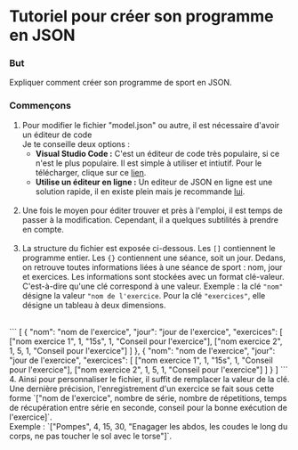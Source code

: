 # Tutoriel pour créer son programme en JSON

### But

Expliquer comment créer son programme de sport en JSON.

### Commençons

1. Pour modifier le fichier "model.json" ou autre, il est nécessaire d'avoir un éditeur de code
    <br>Je te conseille deux options :
   - **Visual Studio Code :** C'est un éditeur de code très populaire, si ce n'est le plus populaire. Il est simple à utiliser et intiutif. Pour le télécharger, clique sur ce [lien](https://code.visualstudio.com/).
   - **Utilise un éditeur en ligne :** Un editeur de JSON en ligne est une solution rapide, il en existe plein mais je recommande [lui](https://jsoneditoronline.org/).
<br><br>
2. Une fois le moyen pour éditer trouver et près à l'emploi, il est temps de passer à la modification. Cependant, il a quelques subtilités à prendre en compte.
<br><br>
3. La structure du fichier est exposée ci-dessous. Les `[]` contiennent le programme entier. Les `{}` contiennent une séance, soit un jour. 
Dedans, on retrouve toutes informations liées à une séance de sport : nom, jour et exercices. Les informations sont stockées avec un format clé-valeur. 
C'est-à-dire qu'une clé correspond à une valeur. Exemple : la clé `"nom"` désigne la valeur `"nom de l'exercice`. Pour la clé `"exercices"`, elle désigne un tableau à deux dimensions.
<br>
    ```
    [
      {
        "nom": "nom de l'exercice",
        "jour": "jour de l'exercice",
        "exercices": [
          ["nom exercice 1", 1, "15s", 1, "Conseil pour l'exercice"],
          ["nom exercice 2", 1, 5, 1, "Conseil pour l'exercice"]
        ]
      },
      {
        "nom": "nom de l'exercice",
        "jour": "jour de l'exercice",
        "exercices": [
          ["nom exercice 1", 1, "15s", 1, "Conseil pour l'exercice"],
          ["nom exercice 2", 1, 5, 1, "Conseil pour l'exercice"]
        ]
      }
    ]
    ```
4. Ainsi pour personnaliser le fichier, il suffit de remplacer la valeur de la clé. 
Une dernière précision, l'enregistrement d'un exercice se fait sous cette forme `["nom de l'exercice", nombre de série, nombre de répetitions, temps de récupération entre série en seconde, conseil pour la bonne exécution de l'exercice]`. 
<br>Exemple : `["Pompes", 4, 15, 30, "Enagager les abdos, les coudes le long du corps, ne pas toucher le sol avec le torse"]`.